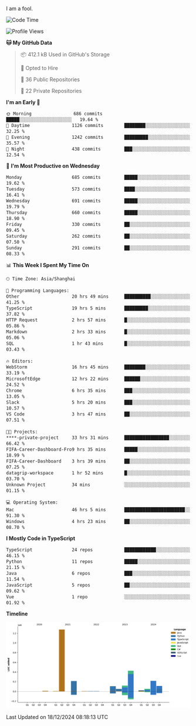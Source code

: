 I am a fool.

<!--START_SECTION:waka-->
![Code Time](http://img.shields.io/badge/Code%20Time-2%2C288%20hrs%2021%20mins-blue)

![Profile Views](http://img.shields.io/badge/Profile%20Views-4-blue)

**🐱 My GitHub Data** 

> 📦 412.1 kB Used in GitHub's Storage 
 > 
> 💼 Opted to Hire
 > 
> 📜 36 Public Repositories 
 > 
> 🔑 22 Private Repositories 
 > 
**I'm an Early 🐤** 

```text
🌞 Morning                686 commits         █████░░░░░░░░░░░░░░░░░░░░   19.64 % 
🌆 Daytime                1126 commits        ████████░░░░░░░░░░░░░░░░░   32.25 % 
🌃 Evening                1242 commits        █████████░░░░░░░░░░░░░░░░   35.57 % 
🌙 Night                  438 commits         ███░░░░░░░░░░░░░░░░░░░░░░   12.54 % 
```
📅 **I'm Most Productive on Wednesday** 

```text
Monday                   685 commits         █████░░░░░░░░░░░░░░░░░░░░   19.62 % 
Tuesday                  573 commits         ████░░░░░░░░░░░░░░░░░░░░░   16.41 % 
Wednesday                691 commits         █████░░░░░░░░░░░░░░░░░░░░   19.79 % 
Thursday                 660 commits         █████░░░░░░░░░░░░░░░░░░░░   18.90 % 
Friday                   330 commits         ██░░░░░░░░░░░░░░░░░░░░░░░   09.45 % 
Saturday                 262 commits         ██░░░░░░░░░░░░░░░░░░░░░░░   07.50 % 
Sunday                   291 commits         ██░░░░░░░░░░░░░░░░░░░░░░░   08.33 % 
```


📊 **This Week I Spent My Time On** 

```text
🕑︎ Time Zone: Asia/Shanghai

💬 Programming Languages: 
Other                    20 hrs 49 mins      ██████████░░░░░░░░░░░░░░░   41.25 % 
TypeScript               19 hrs 5 mins       █████████░░░░░░░░░░░░░░░░   37.82 % 
HTTP Request             2 hrs 57 mins       █░░░░░░░░░░░░░░░░░░░░░░░░   05.86 % 
Markdown                 2 hrs 33 mins       █░░░░░░░░░░░░░░░░░░░░░░░░   05.06 % 
SQL                      1 hr 43 mins        █░░░░░░░░░░░░░░░░░░░░░░░░   03.43 % 

🔥 Editors: 
WebStorm                 16 hrs 45 mins      ████████░░░░░░░░░░░░░░░░░   33.19 % 
MicrosoftEdge            12 hrs 22 mins      ██████░░░░░░░░░░░░░░░░░░░   24.52 % 
Chrome                   6 hrs 35 mins       ███░░░░░░░░░░░░░░░░░░░░░░   13.05 % 
Slack                    5 hrs 20 mins       ███░░░░░░░░░░░░░░░░░░░░░░   10.57 % 
VS Code                  3 hrs 47 mins       ██░░░░░░░░░░░░░░░░░░░░░░░   07.51 % 

🐱‍💻 Projects: 
****-private-project     33 hrs 31 mins      █████████████████░░░░░░░░   66.42 % 
FIFA-Career-Dashboard-Fro9 hrs 35 mins       █████░░░░░░░░░░░░░░░░░░░░   18.99 % 
FIFA-Career-Dashboard    3 hrs 39 mins       ██░░░░░░░░░░░░░░░░░░░░░░░   07.25 % 
datagrip-workspace       1 hr 52 mins        █░░░░░░░░░░░░░░░░░░░░░░░░   03.70 % 
Unknown Project          34 mins             ░░░░░░░░░░░░░░░░░░░░░░░░░   01.15 % 

💻 Operating System: 
Mac                      46 hrs 5 mins       ███████████████████████░░   91.30 % 
Windows                  4 hrs 23 mins       ██░░░░░░░░░░░░░░░░░░░░░░░   08.70 % 
```

**I Mostly Code in TypeScript** 

```text
TypeScript               24 repos            ████████████░░░░░░░░░░░░░   46.15 % 
Python                   11 repos            █████░░░░░░░░░░░░░░░░░░░░   21.15 % 
Java                     6 repos             ███░░░░░░░░░░░░░░░░░░░░░░   11.54 % 
JavaScript               5 repos             ██░░░░░░░░░░░░░░░░░░░░░░░   09.62 % 
Vue                      1 repo              ░░░░░░░░░░░░░░░░░░░░░░░░░   01.92 % 
```



**Timeline**

![Lines of Code chart](https://raw.githubusercontent.com/VeejaLiu/VeejaLiu/master/assets/bar_graph.png)


 Last Updated on 18/12/2024 08:18:13 UTC
<!--END_SECTION:waka-->
